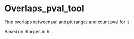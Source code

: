 Overlaps_pval_tool
==================

Find overlaps between pal and ptt ranges and count pval for it

Based on IRanges in R...
